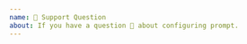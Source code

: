 ```yaml
---
name: 🤗 Support Question
about: If you have a question 💬 about configuring prompt.
---
```


<!--
If you have a trouble configuring `spaceship-prompt` on your machine, feel free to ask.
Make sure you're not asking duplicate question by searching on the issues lists.

Also read our TROUBLESHOOTING page for commonly encountered problems:

https://github.com/denysdovhan/spaceship-prompt/blob/master/docs/troubleshooting.md
-->
